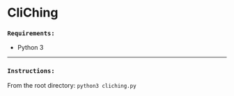 # CliChing

### `Requirements:`
* Python 3

---

### `Instructions:`
From the root directory: `python3 cliching.py`
